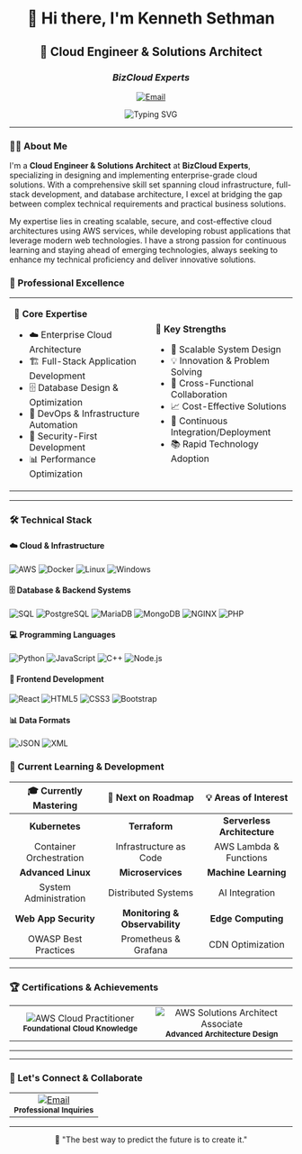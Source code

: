 # <div align="center">👋 Hi there, I'm Kenneth Sethman</div>

<div align="center">
  
## 🚀 Cloud Engineer & Solutions Architect
### *BizCloud Experts*

[![Email](https://img.shields.io/badge/Email-Kenneth.Sethman@proton.me-8B89CC?style=for-the-badge&logo=protonmail&logoColor=white)](mailto:Kenneth.Sethman@proton.me)

</div>

<div align="center">
  <img src="https://readme-typing-svg.herokuapp.com?font=Fira+Code&weight=500&size=22&pause=1000&color=79C0FF&center=true&vCenter=true&width=600&lines=Designing+scalable+cloud+infrastructure;Architecting+robust+full-stack+solutions;Driving+business+transformation;Building+secure+%26+cost-effective+systems" alt="Typing SVG" />
</div>

---

### 👨‍💻 About Me

I'm a **Cloud Engineer & Solutions Architect** at **BizCloud Experts**, specializing in designing and implementing enterprise-grade cloud solutions. With a comprehensive skill set spanning cloud infrastructure, full-stack development, and database architecture, I excel at bridging the gap between complex technical requirements and practical business solutions.

My expertise lies in creating scalable, secure, and cost-effective cloud architectures using AWS services, while developing robust applications that leverage modern web technologies. I have a strong passion for continuous learning and staying ahead of emerging technologies, always seeking to enhance my technical proficiency and deliver innovative solutions.

### 💼 Professional Excellence

<table>
<tr>
<td width="50%">

**🎯 Core Expertise**
- ☁️ Enterprise Cloud Architecture
- 🏗️ Full-Stack Application Development  
- 🗄️ Database Design & Optimization
- 🔧 DevOps & Infrastructure Automation
- 🔐 Security-First Development
- 📊 Performance Optimization

</td>
<td width="50%">

**🌟 Key Strengths**
- 🚀 Scalable System Design
- 💡 Innovation & Problem Solving
- 🤝 Cross-Functional Collaboration
- 📈 Cost-Effective Solutions
- 🔄 Continuous Integration/Deployment
- 📚 Rapid Technology Adoption

</td>
</tr>
</table>

---

### 🛠️ Technical Stack

#### ☁️ Cloud & Infrastructure
![AWS](https://img.shields.io/badge/AWS-FF9900?style=for-the-badge&logo=amazon-aws&logoColor=white)
![Docker](https://img.shields.io/badge/Docker-2496ED?style=for-the-badge&logo=docker&logoColor=white)
![Linux](https://img.shields.io/badge/Linux-FCC624?style=for-the-badge&logo=linux&logoColor=black)
![Windows](https://img.shields.io/badge/Windows-0078D6?style=for-the-badge&logo=windows&logoColor=white)

#### 🗄️ Database & Backend Systems
![SQL](https://img.shields.io/badge/SQL-4479A1?style=for-the-badge&logo=mysql&logoColor=white)
![PostgreSQL](https://img.shields.io/badge/PostgreSQL-336791?style=for-the-badge&logo=postgresql&logoColor=white)
![MariaDB](https://img.shields.io/badge/MariaDB-003545?style=for-the-badge&logo=mariadb&logoColor=white)
![MongoDB](https://img.shields.io/badge/MongoDB-47A248?style=for-the-badge&logo=mongodb&logoColor=white)
![NGINX](https://img.shields.io/badge/NGINX-009639?style=for-the-badge&logo=nginx&logoColor=white)
![PHP](https://img.shields.io/badge/PHP-777BB4?style=for-the-badge&logo=php&logoColor=white)

#### 💻 Programming Languages
![Python](https://img.shields.io/badge/Python-3776AB?style=for-the-badge&logo=python&logoColor=white)
![JavaScript](https://img.shields.io/badge/JavaScript-F7DF1E?style=for-the-badge&logo=javascript&logoColor=black)
![C++](https://img.shields.io/badge/C++-00599C?style=for-the-badge&logo=c%2B%2B&logoColor=white)
![Node.js](https://img.shields.io/badge/Node.js-339933?style=for-the-badge&logo=node.js&logoColor=white)

#### 🎨 Frontend Development
![React](https://img.shields.io/badge/React-61DAFB?style=for-the-badge&logo=react&logoColor=black)
![HTML5](https://img.shields.io/badge/HTML5-E34F26?style=for-the-badge&logo=html5&logoColor=white)
![CSS3](https://img.shields.io/badge/CSS3-1572B6?style=for-the-badge&logo=css3&logoColor=white)
![Bootstrap](https://img.shields.io/badge/Bootstrap-7952B3?style=for-the-badge&logo=bootstrap&logoColor=white)

#### 📊 Data Formats
![JSON](https://img.shields.io/badge/JSON-000000?style=for-the-badge&logo=json&logoColor=white)
![XML](https://img.shields.io/badge/XML-FF6600?style=for-the-badge)

### 🎯 Current Learning & Development

<div align="center">

| 🎓 Currently Mastering | 🚀 Next on Roadmap | 💡 Areas of Interest |
|:---:|:---:|:---:|
| **Kubernetes** | **Terraform** | **Serverless Architecture** |
| Container Orchestration | Infrastructure as Code | AWS Lambda & Functions |
| **Advanced Linux** | **Microservices** | **Machine Learning** |
| System Administration | Distributed Systems | AI Integration |
| **Web App Security** | **Monitoring & Observability** | **Edge Computing** |
| OWASP Best Practices | Prometheus & Grafana | CDN Optimization |

</div>

---

### 🏆 Certifications & Achievements

<div align="center">
  
<table>
<tr>
<td align="center" width="50%">
  <img src="https://img.shields.io/badge/AWS%20Certified-Cloud%20Practitioner-FF9900?style=for-the-badge&logo=amazon-aws&logoColor=white" alt="AWS Cloud Practitioner"/>
  <br><sub><b>Foundational Cloud Knowledge</b></sub>
</td>
<td align="center" width="50%">
  <img src="https://img.shields.io/badge/AWS%20Certified-Solutions%20Architect%20Associate-FF9900?style=for-the-badge&logo=amazon-aws&logoColor=white" alt="AWS Solutions Architect Associate"/>
  <br><sub><b>Advanced Architecture Design</b></sub>
</td>
</tr>
</table>

</div>

---

---

### 🤝 Let's Connect & Collaborate

<div align="center">
  
<table>
<tr>
<td align="center">
  <a href="mailto:Kenneth.Sethman@proton.me">
    <img src="https://img.shields.io/badge/📧_Email-Kenneth.Sethman@proton.me-8B89CC?style=for-the-badge&logo=protonmail&logoColor=white" alt="Email"/>
  </a>
  <br><sub><b>Professional Inquiries</b></sub>
</td>
</tr>
</table>

</div>

---

<div align="center">
💭 "The best way to predict the future is to create it."
</div>
